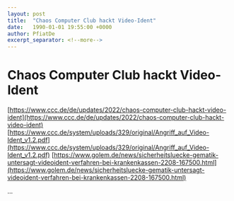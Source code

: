 ```yaml
---
layout: post
title:  "Chaos Computer Club hackt Video-Ident"
date:   1990-01-01 19:55:00 +0000
author: PfiatDe
excerpt_separator: <!--more-->
---
```


# Chaos Computer Club hackt Video-Ident
[https://www.ccc.de/de/updates/2022/chaos-computer-club-hackt-video-ident](https://www.ccc.de/de/updates/2022/chaos-computer-club-hackt-video-ident)
[https://www.ccc.de/system/uploads/329/original/Angriff_auf_Video-Ident_v1.2.pdf](https://www.ccc.de/system/uploads/329/original/Angriff_auf_Video-Ident_v1.2.pdf)
[https://www.golem.de/news/sicherheitsluecke-gematik-untersagt-videoident-verfahren-bei-krankenkassen-2208-167500.html](https://www.golem.de/news/sicherheitsluecke-gematik-untersagt-videoident-verfahren-bei-krankenkassen-2208-167500.html)

...
<!--more-->
